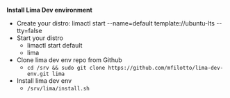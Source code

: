 **Install Lima Dev environment**
- Create your distro: limactl start --name=default template://ubuntu-lts --tty=false
- Start your distro
  - limactl start default
  - lima
- Clone lima dev env repo from Github
    - `cd /srv && sudo git clone https://github.com/mfilotto/lima-dev-env.git lima`
- Install lima dev env
    - `/srv/lima/install.sh`
